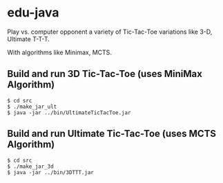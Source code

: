 # edu-java

Play vs. computer opponent a variety of Tic-Tac-Toe variations like 3-D, Ultimate T-T-T.

With algorithms like Minimax, MCTS.

## Build and run 3D Tic-Tac-Toe (uses MiniMax Algorithm)
```
$ cd src
$ ./make_jar_ult
$ java -jar ../bin/UltimateTicTacToe.jar
```
## Build and run Ultimate Tic-Tac-Toe (uses MCTS Algorithm)
```
$ cd src
$ ./make_jar_3d
$ java -jar ../bin/3DTTT.jar
```
